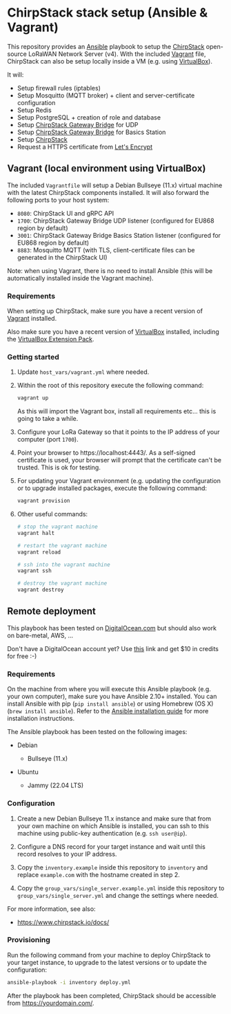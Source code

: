 # ChirpStack stack setup (Ansible & Vagrant)

This repository provides an [Ansible](https://www.ansible.com) playbook to
setup the [ChirpStack](https://www.chirpstack.io/) open-source LoRaWAN Network Server (v4).
With the included [Vagrant](https://www.vagrant.com) file, ChirpStack can also be setup
locally inside a VM (e.g. using [VirtualBox](https://www.virtualbox.org)).

It will:

* Setup firewall rules (iptables)
* Setup Mosquitto (MQTT broker) + client and server-certificate configuration
* Setup Redis
* Setup PostgreSQL + creation of role and database
* Setup [ChirpStack Gateway Bridge](https://www.chirpstack.io/docs/chirpstack-gateway-bridge/) for UDP
* Setup [ChirpStack Gateway Bridge](https://www.chirpstack.io/docs/chirpstack-gateway-bridge/) for Basics Station
* Setup [ChirpStack](https://www.chirpstack.io/docs/chirpstack/)
* Request a HTTPS certificate from [Let's Encrypt](https://letsencrypt.org)

## Vagrant (local environment using VirtualBox)

The included `Vagrantfile` will setup a Debian Bullseye (11.x) virtual
machine with the latest ChirpStack components installed. It will also forward
the following ports to your host system:

* `8080`: ChirpStack UI and gRPC API
* `1700`: ChirpStack Gateway Bridge UDP listener (configured for EU868 region by default)
* `3001`: ChirpStack Gateway Bridge Basics Station listener (configured for EU868 region by default)
* `8883`: Mosquitto MQTT (with TLS, client-certificate files can be generated in the ChirpStack UI)

Note: when using Vagrant, there is no need to install Ansible (this will be
automatically installed inside the Vagrant machine).

### Requirements

When setting up ChirpStack, make sure you have a recent
version of [Vagrant](https://www.vagrantup.com) installed.

Also make sure you have a recent version of [VirtualBox](https://www.virtualbox.org)
installed, including the [VirtualBox Extension Pack](https://www.virtualbox.org/wiki/Downloads).

### Getting started

1. Update `host_vars/vagrant.yml` where needed.

2. Within the root of this repository execute the following command:
    
    ```bash
    vagrant up
    ```

    As this will import the Vagrant box, install all requirements etc... this
    is going to take a while.

3. Configure your LoRa Gateway so that it points to the IP address of your
   computer (port `1700`).

4. Point your browser to https://localhost:4443/. As a self-signed certificate
   is used, your browser will prompt that the certificate can't be trusted.
   This is ok for testing.

5. For updating your Vagrant environment (e.g. updating the configuration or
   to upgrade installed packages, execute the following command:

    ```bash
    vagrant provision
    ```

6. Other useful commands:

   ```bash
   # stop the vagrant machine
   vagrant halt 

   # restart the vagrant machine
   vagrant reload

   # ssh into the vagrant machine
   vagrant ssh

   # destroy the vagrant machine
   vagrant destroy
   ```

## Remote deployment

This playbook has been tested on 
[DigitalOcean.com](https://m.do.co/c/6cd86e9f1cb8) but should also work on
bare-metal, AWS, ...

Don't have a DigitalOcean account yet? Use
[this](https://m.do.co/c/6cd86e9f1cb8) link and get $10 in credits for free :-)

### Requirements

On the machine from where you will execute this Ansible playbook (e.g. your own
computer), make sure you have Ansible 2.10+ installed. You can install Ansible with
pip (`pip install ansible`) or using Homebrew (OS X) (`brew install ansible`).
Refer to the [Ansible installation guide](http://docs.ansible.com/ansible/latest/installation_guide/intro_installation.html)
for more installation instructions.

The Ansible playbook has been tested on the following images:

* Debian
    * Bullseye (11.x)

* Ubuntu
    * Jammy (22.04 LTS)

### Configuration

1. Create a new Debian Bullseye 11.x instance and make sure that from your own machine
   on which Ansible is installed, you can ssh to this machine using public-key
   authentication (e.g. `ssh user@ip`).

2. Configure a DNS record for your target instance and wait until this record
   resolves to your IP address.

3. Copy the `inventory.example` inside this repository to `inventory` and
   replace `example.com` with the hostname created in step 2.

4. Copy the `group_vars/single_server.example.yml` inside this repository to
   `group_vars/single_server.yml` and change the settings where needed.

For more information, see also:

* https://www.chirpstack.io/docs/

### Provisioning

Run the following command from your machine to deploy ChirpStack to your
target instance, to upgrade to the latest versions or to update the
configuration:

```bash
ansible-playbook -i inventory deploy.yml
```

After the playbook has been completed, ChirpStack should be accessible from
https://yourdomain.com/.
